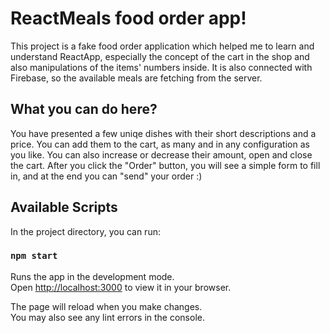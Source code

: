 # ReactMeals food order app!

This project is a fake food order application which helped me to learn and understand ReactApp, especially the concept of the cart in the shop and also manipulations of the items' numbers inside. It is also connected with Firebase, so the available meals are fetching from the server.

## What you can do here?

You have presented a few uniqe dishes with their short descriptions and a price. You can add them to the cart, as many and in any configuration as you like. You can also increase or decrease their amount, open and close the cart. After you click the "Order" button, you will see a simple form to fill in, and at the end you can "send" your order :)


## Available Scripts

In the project directory, you can run:

### `npm start`

Runs the app in the development mode.\
Open [http://localhost:3000](http://localhost:3000) to view it in your browser.

The page will reload when you make changes.\
You may also see any lint errors in the console.

